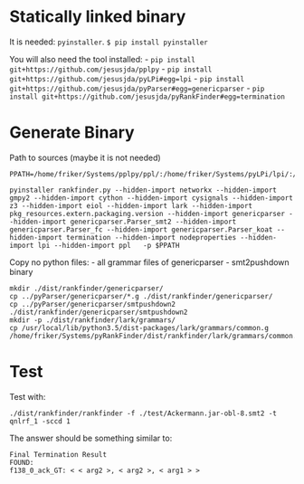 Statically linked binary
========================

It is needed: `pyinstaller`.
`$ pip install pyinstaller`

You will also need the tool installed:
    - `pip install git+https://github.com/jesusjda/pplpy`
    - `pip install git+https://github.com/jesusjda/pyLPi#egg=lpi`
    - `pip install git+https://github.com/jesusjda/pyParser#egg=genericparser`
    - `pip install git+https://github.com/jesusjda/pyRankFinder#egg=termination`

Generate Binary
===============

Path to sources (maybe it is not needed)
```
PPATH=/home/friker/Systems/pplpy/ppl/:/home/friker/Systems/pyLPi/lpi/:/home/friker/Systems/pyParser/genericparser/:/home/friker/Systems/pyRankFinder/partialevaluation/:/home/friker/Systems/pyRankFinder/nodeproperties/:/home/friker/Systems/pyRankFinder/termination/
```


```
pyinstaller rankfinder.py --hidden-import networkx --hidden-import gmpy2 --hidden-import cython --hidden-import cysignals --hidden-import z3 --hidden-import eiol --hidden-import lark --hidden-import pkg_resources.extern.packaging.version --hidden-import genericparser --hidden-import genericparser.Parser_smt2 --hidden-import genericparser.Parser_fc --hidden-import genericparser.Parser_koat --hidden-import termination --hidden-import nodeproperties --hidden-import lpi --hidden-import ppl   -p $PPATH
```

Copy no python files:
     - all grammar files of genericparser
     - smt2pushdown binary
```
mkdir ./dist/rankfinder/genericparser/
cp ../pyParser/genericparser/*.g ./dist/rankfinder/genericparser/
cp ../pyParser/genericparser/smtpushdown2 ./dist/rankfinder/genericparser/smtpushdown2
mkdir -p ./dist/rankfinder/lark/grammars/
cp /usr/local/lib/python3.5/dist-packages/lark/grammars/common.g /home/friker/Systems/pyRankFinder/dist/rankfinder/lark/grammars/common.g
```

Test
====

Test with:
```
./dist/rankfinder/rankfinder -f ./test/Ackermann.jar-obl-8.smt2 -t qnlrf_1 -sccd 1
```
The answer should be something similar to:
```
Final Termination Result
FOUND:
f138_0_ack_GT: < < arg2 >, < arg2 >, < arg1 > >
```
